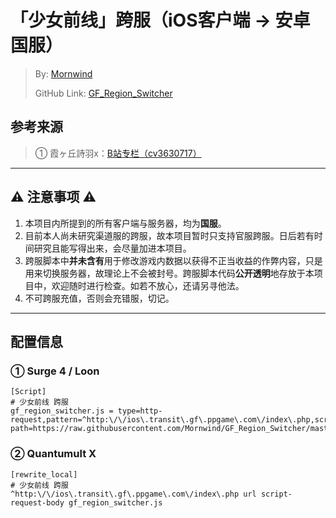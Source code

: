 # 「少女前线」跨服（iOS客户端 → 安卓国服）
 > By: [Mornwind](https://github.com/Mornwind)
 > 
 > GitHub Link: [GF_Region_Switcher](https://github.com/Mornwind/GF_Region_Switcher) 

## 参考来源
 > ① 霞ヶ丘詩羽x：[B站专栏（cv3630717）](https://www.bilibili.com/read/cv3630717)

---

## ⚠️ 注意事项 ⚠️
1. 本项目内所提到的所有客户端与服务器，均为**国服**。
2. 目前本人尚未研究渠道服的跨服，故本项目暂时只支持官服跨服。日后若有时间研究且能写得出来，会尽量加进本项目。
3. 跨服脚本中**并未含有**用于修改游戏内数据以获得不正当收益的作弊内容，只是用来切换服务器，故理论上不会被封号。跨服脚本代码**公开透明**地存放于本项目中，欢迎随时进行检查。如若不放心，还请另寻他法。
4. 不可跨服充值，否则会充错服，切记。

---

## 配置信息
### ① Surge 4 / Loon
```
[Script]
# 少女前线 跨服
gf_region_switcher.js = type=http-request,pattern=^http:\/\/ios\.transit\.gf\.ppgame\.com\/index\.php,script-path=https://raw.githubusercontent.com/Mornwind/GF_Region_Switcher/master/gf_region_switcher.js
```

### ② Quantumult X
```
[rewrite_local]
# 少女前线 跨服
^http:\/\/ios\.transit\.gf\.ppgame\.com\/index\.php url script-request-body gf_region_switcher.js
```